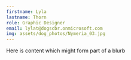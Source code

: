 ```yaml
---
firstname: Lyla 
lastname: Thorn
role: Graphic Designer
email: lylat@dogscbr.onmicrosoft.com
img: assets/dog_photos/Nymeria_03.jpg
---
```

Here is content which might form part of a blurb